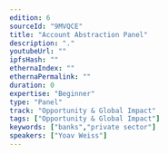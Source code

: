 ```yaml
---
edition: 6
sourceId: "9MVQCE"
title: "Account Abstraction Panel"
description: "."
youtubeUrl: ""
ipfsHash: ""
ethernaIndex: ""
ethernaPermalink: ""
duration: 0
expertise: "Beginner"
type: "Panel"
track: "Opportunity & Global Impact"
tags: ["Opportunity & Global Impact"]
keywords: ["banks","private sector"]
speakers: ["Yoav Weiss"]
---
```

